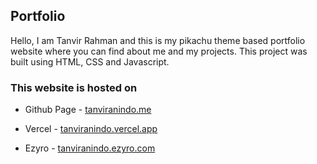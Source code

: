 ## Portfolio

Hello, I am Tanvir Rahman and this is my pikachu theme based portfolio website where you can find about me and my projects. This project was
built using HTML, CSS and Javascript.

### This website is hosted on

- Github Page - <a href="https://tanviranindo.me/">tanviranindo.me</a>

- Vercel - <a href="https://tanviranindo.vercel.app/">tanviranindo.vercel.app</a>

- Ezyro - <a href="http://tanviranindo.ezyro.com/">tanviranindo.ezyro.com</a>
